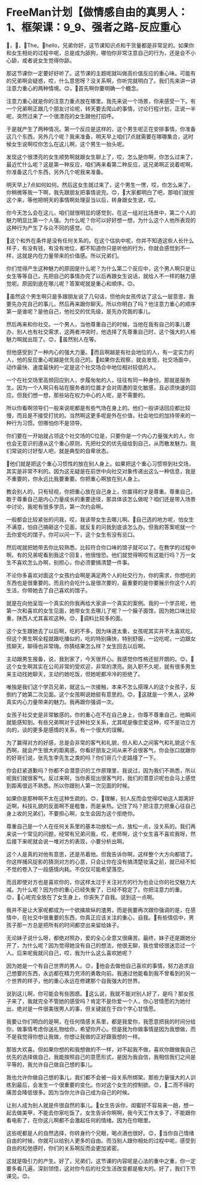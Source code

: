 # FreeMan计划【做情感自由的真男人：1、框架课：9_9、强者之路-反应重心

🎼，🎼，🎼The。🎼hello，兄弟你好，这节课知识点和干货量都是非常足的。如果你和女生相处的过程中呢，总是成为舔狗，哪怕你非常注意自己的行为，还是会不小心舔，或者说女生觉得你舔。

那这节课你一定要好好听了。这节课的主题呢就叫做高价值反应的重心味。可能有的兄弟啊会疑惑，哎，什么意思呀？没关系啊，你听完就明白了。我们先来讲一讲注意力重心的两种情境。😊，🎼首先啊你要明确一个概念。

注意力重心就是你的注意力重点放在哪里。我先来说一个场景，你来感受一下。有一个兄弟啊正跟几个朋友讨论呢，转天要去爬山的事情，讨论行程计划，正说一半呢，突然过来了一个很漂亮的女生跟他打招呼。

于是就产生了两种情况。第一个反应是这样的，这个男生呢正在安排事情，你准备这几个东西，另外几个呢？我来准备，明天早上咱们7点就需要在哪哪集合，这时候女生说啊哎你怎么在这儿啊，这个男生一抬头呢。

发现这个很漂亮的女生顺势啊就跟女生聊上了，哎，怎么是你啊，你怎么过来了，最近忙什么呢？这是第一种反应，咱们再来看第二种反应，这兄弟啊正说着呢啊，你准备这几个东西，另外几个呢我来准备。

明天早上7点如何如何。然后这女生就过来了，这个男生一愣，哎，你怎么来了，你稍微等我一下啊，我先跟朋友把事情说完。😊，🎼大家都明白了吧，那咱们就按这个来，等他把明天的事情啊处理妥当以后，转身跟女生说，哎。

你今天怎么会在这儿，咱们就很明显的感觉到，在这一组对比场景中，第二个人的魅力明显比第一个人强。为什么呢？你可以好好想一想，为什么这个人他所表现的这种行为产生了与众不同的感觉。😊。

🎼这个和外在条件是没有任何关系的。在这个估执中呢，你并不知道这些人长什么样子，有没有钱，有没有地位，都不知道你只是听他的行为，你就会感觉到不一样，这就是内在力量带来的价值感。所以兄弟们。

你们觉得产生这种魅力的原因是什么呢？为什么第二个反应中，这个男人啊只是让女生等等自己，先把自己的事情办完了以后再跟女生说话，就给人不一样的魅力感觉呢。原因到底在哪儿呢？答案呢就是重心和顺序。😊。

🎼虽然这个男生啊只是多跟朋友说了几句话，但他向女孩传达了这么一层意思，我要先办完自己的事儿，然后再来跟你聊天。所以你明白了吗？他注意力重心的顺序第一是谁呢？是他自己，他社交的优先级，是先办完我的事儿。

然后再来和你社交。一个男人，当他尊重自己的时候，当他在我有自己的事儿要办，别人也有社交需求，这两者冲突时，他选择了先尊重自己时，这个强大的人格魅力啊就出现了。😊，🎼虽然别人在等。

但他感受到了一种内心的强大力量。🎼而且啊越是有社会地位的人，有一定实力的人，他的反应重心呢越是优先自己的。🎼如果你去观察，就会发现，社交场面中，动作最快、速度最快的一定是这个社交场合中地位相对较低的人。

一个在社交场里高频回应别人，步履匆匆的人，往往有同一种身份。那就是服务生。因为一个人啊只有站在服务者的位置才会对周遭的变化敏感，且必须快速的回应。但我们想一想，那些站在权力中心的人呢，是不需要的。

所以你看啊领导们一般来说呢都是有些气场在身上的。他们一般讲话回应都比较慢，而且是不接受打扰的。当然啊这更多呢是外在价值，社会地位的加持带来的一种行为习惯。但哪怕你不是领导。

你们要在一开始就占领这个社交场的C位是，只要你是一个内心力量强大的人，你也会无意识的遵从这个重心原则，先把社交的优先级给到自己，从而散发魅力。我们常说的讨好型人吧，就是典型的自卑状态。

🎼他们就是把这个重心习惯性的放在别人身上。如果把这个重心习惯带到社交场，其实是非常不利的。因为这无疑是在前世中向社交对象传递出这么一种信息，我是不重要的，你永远比我要重要。你把重心啊放在别人身上。

教会别人的，只有轻视，你把重心放在自己身上，你赢得的才是尊重。尊重自己，敢于尊重自己是内心力量成长的重要途径，那具体该怎么做呢？咱们还是带入场景中讨论，我呢有很多学员，第一次约会啊。

一般都会比较紧张的问我，哎，我该带女生去哪儿啊。🎼自己选的地方呢，怕女生不满意，怕自己搞砸这个见面，就反复的问我到底该怎么办。但我的答案呢就一个去你爱吃的馆子。你可以问一下，这个女生有没有忌口。

然后呢就把她带去你比较熟悉，比较符合你口味的馆子就可以了。在教学的过程中啊，有的兄弟呢看到我这个回复，他很惶恐。他们就觉得啊哎有这能行吗？万一女生不喜欢怎么办啊，别担心，你必须要搞清楚一件事。

不论你多喜欢对面这个女孩约会啊是满足两个人的社交行为，你的需求，你想吃的东西也是很重要的。而且约会吃什么是很次要的，最重要的是你要展示你这个人的生活，你带她去了自己喜欢的馆子。

就是在向他呈现一个真实的你我再给大家讲一个真实的案例。我的一个学员呢，他第一次和喜欢的女生见面，她带女生去哪儿了呢？一个臊子面馆，因为她口味比较重，陕西人尤其喜欢这种。😊，🎼调料比较多的面。

这个女生跟她去了以后啊，吃的不多，因为味道太重，女孩呢其实并不太喜欢吃。但这个男生啊全程就跟吃播似的，吃的特别痛快，特别舒服，一边吃呢，一边跟女孩聊天，聊得也非常嗨。你猜结果怎么样？女生回去以后啊。

主动跟男生报备，说，我到家了，今天很开心。我感觉你性格还挺开朗的。😊，🎼这个女生啊其实在公司非常的受欢迎，非常的漂亮。刚入职不久呢，就有很多男生来主动找她聊天，主动约她吃饭，但她呢都冷冷的拒绝了。

唯独是我们这个学员兄弟，就这么一次接触，本来不怎么搭理人的这个女孩子，反倒约了她第二次见面。这个女孩啊说她挺有意思的。😊，🎼这就是一个男人，这种真实内心力量带来的魅力。我再跟你强调一次。

女孩子社交史是非常敏感的。你的重心在不在自己身上，你尊不尊重自己，他瞬间就能感知到。有些兄弟啊对于这种社交关系，尤其呢是像恋爱这种，哎不是功立方向的，谈的更多是感情的关系，有一个很大的误解。

为了赢得对方的好感，总是会非常的客气和礼貌，但人和人之间客气和礼貌这个东西啊，就会产生很大的距离感。你看好朋友之间从来不会很客气，你会张口就跟你的好哥们说，张先生李先生之类的吗？你们哥几个走路撞了一下。

你会赶紧道歉吗？你都不会潜意识的工作原理里，我说过，因为我们不熟悉，所以呢我们就很客气。反过来啊，当你表现出很客气时，我们的潜意识呢也会马上感觉到距离很远不熟悉。所以你跟别人第一次见面的时候。

如果你是那种啊不太在这种生疏的。😊，🎼理解，别人反而会觉得哎呦这人距离好近啊，科技礼貌的反面啊不是粗鲁，而是亲热。记住了吗？把注意力把重心往自己身上收的兄弟们，不要担心啊，女生会因为这个拒绝你。

尊重自己是一个人在任何关系里的基本功放松一点，放松一点，没关系的。我们再来说一个常见的问题，经常有兄弟问我，哎，老师啊，这个女生喜不喜欢我呀，然后接下来呢就会说一堆对方的表现，小要分析出啊。

这个人是真的对他有意思，还是吊着他。但我告诉你啊，这样整个大方向都错了。你这样捕风捉影的猜测对方的心意，只会让你在没有搞清楚妆潢之前，就已经不知不觉的卷入了一段感情内耗。不仅仅可能希望落空。

而且即使对方也是喜欢你的，你这样太过于关注对方的行为也会让你的社交魅力大减。为什么呢？因为你的重心已经失衡了，已经不稳定了。你把注意力的重。😊，🎼心呢完全放在了女生身上，你丧失了自我。说到这一点啊。

我并不是让大家呢都成为一个欲擒故纵的渣男，而是我要再次跟你强调的是，在感情中，在社交中很重要的东西，你真正应该关注的重心，自我。🎼有些情侣中，男孩子那一方总是把所有的时间都空出来留给妹子。

无论妹子说什么呀，都绝对照办，爱的全心全意又很痛苦。最终，妹子还是跟她分开了，为什么呢？因为觉得她没有自己的想法，他很无聊，我也曾经很迷恋过一个人。后来呢我就问自己，哎，我为什么这么喜欢她呢？

因为她是一个有自己世界的男人。😊，🎼他会去做他自己喜欢的事情，努力追求自己想要的东西，永远都在精力充沛的勇敢向前。我通过他能看到我不曾看到的另一个世界的样子，他的重心永远在修建那个自我强大的世界。

说到这儿啊，你可能会有些困惑。🎼这么说，我就不能对别人好了，是吗？那女孩子来了，我就完全不管她的感受吗？肯定不是你爱一个人，你心甘情愿的为她付出，绝对是一件很美很男人的事，但关键就在于四个字心甘情愿。

我要让你们明白的是啊，在任何情感关系里，都是我爱你，我愿意把我的时间分给你，做事情考虑你送礼物给你，希望你开心。但是我为你做事情是因为我想做，而不是我觉得你想让我做，你想让我做的正好跟我想的一样。

那皆大欢喜。但如果你想的和我想做的不一样，对不起我不做，喜欢你跟做我自己优先的选择做自己，我能按照自己的意愿形式，是因为我自信，我相信我们之间是平等的，我允许自己做自己想的事儿。

我也允许你做自己想的事儿，我们都不会被一段关系所绑架。那些力量强大的人训练到最后，会发生一个很重要的变化。你对这个女生的控制欲。😊，🎼二而不得的痛苦会降低很多。因为当你允许自己成为自己的时候。

让别人成为别人就是件很自然的事儿。🎼女生告诉你，闺蜜好不容易来一趟，想一起去做美甲，不能去你家吃饭了。女生告诉你啊啊，我今天工作太多了，不能跟你看电影了，在你这儿啊都不会激起任何的情绪。因为在你眼里。

这些呢都是人的自然选择，你转身约个兄眼，喝点酒也很好。😊，🎼当你自己情绪自由的时候，你就可以给别人更多的自由。而当别人跟你相处的过程中呢，感受到自由的松弛感时，你们的关系啊反而会更加紧密。

这就是吸引力的产生。好了，兄弟们，这节课的内容呢是心法的重中之重，你一定要多看几遍，深刻领悟，这对你今后的社交生活改变都是极大的。好了，我们下节课见。😊。


